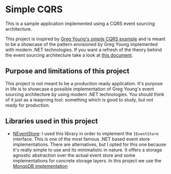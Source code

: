 # Simple CQRS

This is a sample application implemented using a CQRS event sourcing architecture.

This project is inspired by [Greg Young's simple CQRS example](https://github.com/gregoryyoung/m-r) and is meant to be a showcase of the pattern envisioned by Greg Young implemented with modern .NET technologies. If you want a refresh of the theory behind the event sourcing architecture take a look at [this document](https://cqrs.files.wordpress.com/2010/11/cqrs_documents.pdf).

## Purpose and limitations of this project

This project is not meant to be a production ready application. It's purpose in life is to showcase a possible implementation of Greg Young's event sourcing architecture by using modern .NET technologies. You should think of it just as a leaqrning tool: something which is good to study, but not ready for production.

## Libraries used in this project

 - [NEventStore](https://github.com/NEventStore/NEventStore): I used this library in order to implement the `IEventStore` interface. This is one of the most famous .NET based event store implementations. There are alternatives, but I opted for this one because it's really simple to use and its minimalistic in nature. It offers a storage agnostic abstraction over the actual event store and some implementations for concrete storage layers. In this project we use the [MongoDB implementation](https://github.com/NEventStore/NEventStore.Persistence.MongoDB) 
